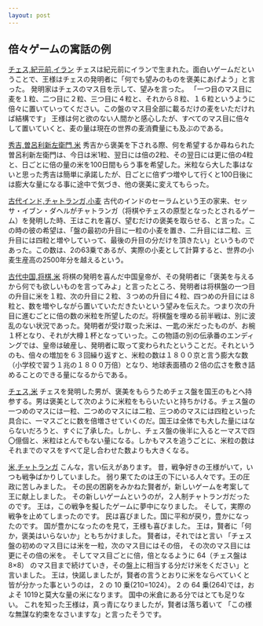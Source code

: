 ```yaml
---
layout: post
---
```


## 倍々ゲームの寓話の例

[チェス,紀元前,イラン](https://blog.goo.ne.jp/bestsp_2010/e/1e34727e6314b82067e65071f2fb8201) 
チェスは紀元前にイランで生まれた。面白いゲームだということで、王様はチェスの発明者に「何でも望みのものを褒美にあげよう」と言った。
発明家はチェスのマス目を示して、望みを言った。
「一つ目のマス目に麦を１粒、二つ目に２粒、三つ目に４粒と、それから８粒、１６粒というように倍々に置いていってください。この盤のマス目全部に載るだけの麦をいただければ結構です」
王様は何と欲のない人間かと感心したが、すべてのマス目に倍々して置いていくと、麦の量は現在の世界の麦消費量にも及ぶのである。

[秀吉,曽呂利新左衛門,米](https://blog.goo.ne.jp/booter/e/2356ae7121021e49ef9f5f772a6a907b) 
秀吉から褒美を下される際、何を希望するか尋ねられた曽呂利新左衛門は、今日は米1粒、翌日には倍の2粒、その翌日には更に倍の4粒と、日ごとに倍の量の米を100日間もらう事を希望した。米粒なら大した事はないと思った秀吉は簡単に承諾したが、日ごとに倍ずつ増やして行くと100日後には膨大な量になる事に途中で気づき、他の褒美に変えてもらった。

[古代インド,チャトランガ,小麦](https://blog.goo.ne.jp/booter/e/2356ae7121021e49ef9f5f772a6a907b) 
古代のインドのセーラムという王の家来、セッサ・イブン・ダヘルがチャトランガ（将棋やチェスの原型となったとされるゲーム）を発明した時、王はこれを喜び、望むだけの褒美を取らせる、と言った。この時の彼の希望は、「盤の最初の升目に一粒の小麦を置き、二升目には二粒、三升目には四粒と増やしていって、最後の升目の分だけを頂きたい」というものであった。この数は、2の63乗であるが、実際の小麦として計算すると、世界の小麦生産高の2500年分を越えるという。

[古代中国,将棋,米](https://blog.goo.ne.jp/booter/e/2356ae7121021e49ef9f5f772a6a907b) 
将棋の発明を喜んだ中国皇帝が、その発明者に「褒美を与えるから何でも欲しいものを言ってみよ」と言ったところ、発明者は将棋盤の一つ目の升目に米を１粒、次の升目に２粒、３つめの升目に４粒、四つめの升目には８粒と、数を増やしながら置いていただきたいという望みを伝えた。つまり次の升目に進むごとに倍の数の米粒を所望したのだ。将棋盤を埋める前半戦は、別に波乱のない状況であった。発明者が受け取った米は、一匙の米だったものが、お椀１杯となり、それが大樽１杯となっていった。この物語の別の伝承番のエンディングでは、皇帝は破産し、発明者に取って変わられたということだ。それというのも、倍々の増加を６３回繰り返すと、米粒の数は１８００京と言う膨大な数（小学校で習う１兆の１８００万倍）となり、地球表面積の２倍の広さを敷き詰めることのできる量になるからである。

[チェス,米](https://blog.goo.ne.jp/booter/e/2356ae7121021e49ef9f5f772a6a907b) 
チェスを発明した男が、褒美をもらうためチェス盤を国王のもとへ持参する。男は褒美として次のように米粒をもらいたいと持ちかける。チェス盤の一つめのマスには一粒、二つめのマスには二粒、三つめのマスには四粒といった具合に、一マスごとに数を倍増させていくのだ。国王は全体でも大した量にはならないだろうと、すぐに了承した。しかし、チェス盤の後半に入ると一マスで四〇億個と、米粒はとんでもない量になる。しかもマスを追うごとに、米粒の数はそれまでのマスをすべて足し合わせた数よりも大きくなる。

[米,チャトランガ](http://www.cis.twcu.ac.jp/~asakawa/MathBio2011/lesson04/index.html)
こんな，言い伝えがあります。 昔，戦争好きの王様がいて，いつも戦争ばかりしていました。 弱り果てたのは王の下にいる人々です。王の圧政に苦しみました。 その民の困窮をみかねた賢者が，新しいゲームを考案して王に献上しました。 その新しいゲームというのが，２人制チャトランガだったのです。 王は，この戦争を擬したゲームに夢中になりました。 そして，実際の戦争を止めてしまったのです。 民は喜びました。国に平和が戻り，豊かになったのです。 国が豊かになったのを見て，王様も喜びました。 王は，賢者に「何か，褒美はいらないか」ともちかけました。 賢者は，それではと言い 「チェス盤の初めのマス目には米を一粒，次のマス目にはその倍， その次のマス目には更にその倍の米を。 そしてマス目ごとに倍，倍となるように 64（チェス盤は 8×8） のマス目まで続けていき，その盤上に相当する分だけ米をください」と言いました。 王は，快諾しましたが，賢者の言うとおりに米をならべていくと皆が分かった事というのは， 2 の 10 乗(210=1024）。 2 の 64 乗(264)では，およそ 1019と莫大な量の米になります。 国中の米倉にある分ではとても足りない。 これを知った王様は，真っ青になりましたが，賢者は落ち着いて 「この様な無謀な約束をなさいますな」と言ったそうです。

